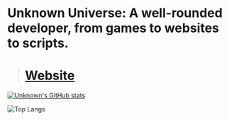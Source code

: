 # Unknown Universe: A well-rounded developer, from games to websites to scripts. 
> # [Website](https://unknownuniverse.xyz)

[![Unknown's GitHub stats](https://github-readme-stats.vercel.app/api?username=Unknown-Universe)](https://github.com/anuraghazra/github-readme-stats)


![Top Langs](https://github-readme-stats.vercel.app/api/top-langs/?username=Unknown-Universe&theme=dark)

